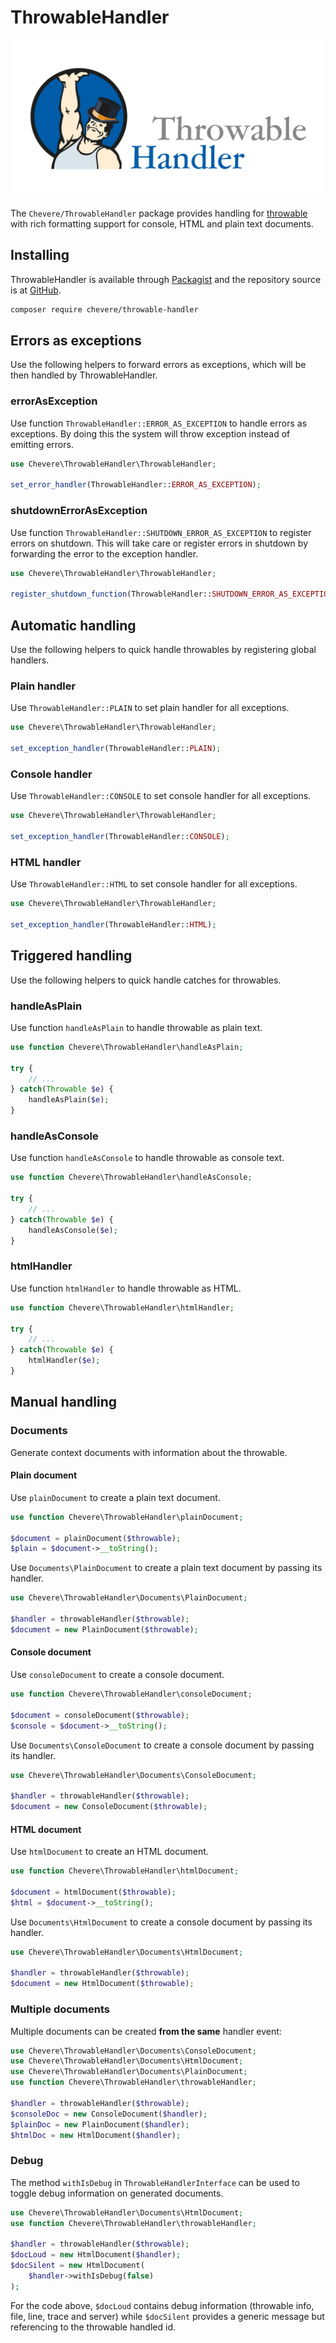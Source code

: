 # ThrowableHandler

![ThrowableHandler](../src/packages/throwable-handler/throwable-handler-social-alt.svg)

The `Chevere/ThrowableHandler` package provides handling for [throwable](https://www.php.net/throwable) with rich formatting support for console, HTML and plain text documents.

## Installing

ThrowableHandler is available through [Packagist](https://packagist.org/packages/chevere/throwable-handler) and the repository source is at [GitHub](https://github.com/chevere/throwable-handler).

```sh
composer require chevere/throwable-handler
```

## Errors as exceptions

Use the following helpers to forward errors as exceptions, which will be then handled by ThrowableHandler.

### errorAsException

Use function `ThrowableHandler::ERROR_AS_EXCEPTION` to handle errors as exceptions. By doing this the system will throw exception instead of emitting errors.

```php
use Chevere\ThrowableHandler\ThrowableHandler;

set_error_handler(ThrowableHandler::ERROR_AS_EXCEPTION);
```

### shutdownErrorAsException

Use function `ThrowableHandler::SHUTDOWN_ERROR_AS_EXCEPTION` to register errors on shutdown. This will take care or register errors in shutdown by forwarding the error to the exception handler.

```php
use Chevere\ThrowableHandler\ThrowableHandler;

register_shutdown_function(ThrowableHandler::SHUTDOWN_ERROR_AS_EXCEPTION);
```

## Automatic handling

Use the following helpers to quick handle throwables by registering global handlers.

### Plain handler

Use `ThrowableHandler::PLAIN` to set plain handler for all exceptions.

```php
use Chevere\ThrowableHandler\ThrowableHandler;

set_exception_handler(ThrowableHandler::PLAIN);
```

### Console handler

Use `ThrowableHandler::CONSOLE` to set console handler for all exceptions.

```php
use Chevere\ThrowableHandler\ThrowableHandler;

set_exception_handler(ThrowableHandler::CONSOLE);
```

### HTML handler

Use `ThrowableHandler::HTML` to set console handler for all exceptions.

```php
use Chevere\ThrowableHandler\ThrowableHandler;

set_exception_handler(ThrowableHandler::HTML);
```

## Triggered handling

Use the following helpers to quick handle catches for throwables.

### handleAsPlain

Use function `handleAsPlain` to handle throwable as plain text.

```php
use function Chevere\ThrowableHandler\handleAsPlain;

try {
    // ...
} catch(Throwable $e) {
    handleAsPlain($e);
}
```

### handleAsConsole

Use function `handleAsConsole` to handle throwable as console text.

```php
use function Chevere\ThrowableHandler\handleAsConsole;

try {
    // ...
} catch(Throwable $e) {
    handleAsConsole($e);
}
```

### htmlHandler

Use function `htmlHandler` to handle throwable as HTML.

```php
use function Chevere\ThrowableHandler\htmlHandler;

try {
    // ...
} catch(Throwable $e) {
    htmlHandler($e);
}
```

## Manual handling

### Documents

Generate context documents with information about the throwable.

#### Plain document

Use `plainDocument` to create a plain text document.

```php
use function Chevere\ThrowableHandler\plainDocument;

$document = plainDocument($throwable);
$plain = $document->__toString();
```

Use `Documents\PlainDocument` to create a plain text document by passing its handler.

```php
use Chevere\ThrowableHandler\Documents\PlainDocument;

$handler = throwableHandler($throwable);
$document = new PlainDocument($throwable);
```

#### Console document

Use `consoleDocument` to create a console document.

```php
use function Chevere\ThrowableHandler\consoleDocument;

$document = consoleDocument($throwable);
$console = $document->__toString();
```

Use `Documents\ConsoleDocument` to create a console document by passing its handler.

```php
use Chevere\ThrowableHandler\Documents\ConsoleDocument;

$handler = throwableHandler($throwable);
$document = new ConsoleDocument($throwable);
```

#### HTML document

Use `htmlDocument` to create an HTML document.

```php
use function Chevere\ThrowableHandler\htmlDocument;

$document = htmlDocument($throwable);
$html = $document->__toString();
```

Use `Documents\HtmlDocument` to create a console document by passing its handler.

```php
use Chevere\ThrowableHandler\Documents\HtmlDocument;

$handler = throwableHandler($throwable);
$document = new HtmlDocument($throwable);
```

### Multiple documents

Multiple documents can be created **from the same** handler event:

```php
use Chevere\ThrowableHandler\Documents\ConsoleDocument;
use Chevere\ThrowableHandler\Documents\HtmlDocument;
use Chevere\ThrowableHandler\Documents\PlainDocument;
use function Chevere\ThrowableHandler\throwableHandler;

$handler = throwableHandler($throwable);
$consoleDoc = new ConsoleDocument($handler);
$plainDoc = new PlainDocument($handler);
$htmlDoc = new HtmlDocument($handler);
```

### Debug

The method `withIsDebug` in `ThrowableHandlerInterface` can be used to toggle debug information on generated documents.

```php
use Chevere\ThrowableHandler\Documents\HtmlDocument;
use function Chevere\ThrowableHandler\throwableHandler;

$handler = throwableHandler($throwable);
$docLoud = new HtmlDocument($handler);
$docSilent = new HtmlDocument(
    $handler->withIsDebug(false)
);
```

For the code above, `$docLoud` contains debug information (throwable info, file, line, trace and server) while `$docSilent` provides a generic message but referencing to the throwable handled id.
